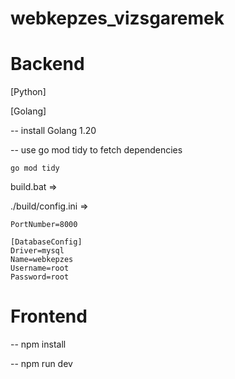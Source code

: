 # webkepzes_vizsgaremek

# Backend

[Python]


[Golang]

-- install Golang 1.20

-- use go mod tidy to fetch dependencies
```
go mod tidy
```

build.bat => 

./build/config.ini =>
```
PortNumber=8000

[DatabaseConfig]
Driver=mysql
Name=webkepzes 
Username=root
Password=root
```

# Frontend

-- npm install

-- npm run dev